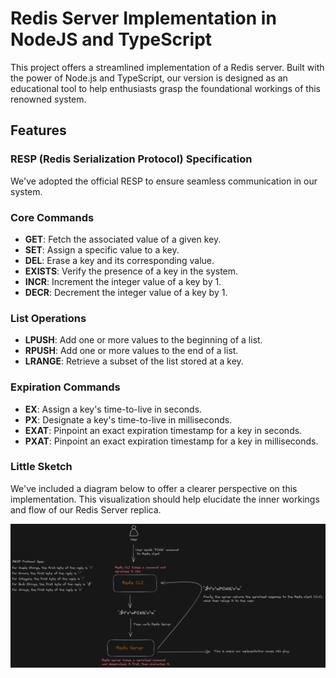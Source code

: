 # Redis Server Implementation in NodeJS and TypeScript

This project offers a streamlined implementation of a Redis server. Built with the power of Node.js and TypeScript, our version is designed as an educational tool to help enthusiasts grasp the foundational workings of this renowned system.

## Features

### RESP (Redis Serialization Protocol) Specification

We've adopted the official RESP to ensure seamless communication in our system.

### Core Commands

- **GET**: Fetch the associated value of a given key.
- **SET**: Assign a specific value to a key.
- **DEL**: Erase a key and its corresponding value.
- **EXISTS**: Verify the presence of a key in the system.
- **INCR**: Increment the integer value of a key by 1.
- **DECR**: Decrement the integer value of a key by 1.

### List Operations

- **LPUSH**: Add one or more values to the beginning of a list.
- **RPUSH**: Add one or more values to the end of a list.
- **LRANGE**: Retrieve a subset of the list stored at a key.

### Expiration Commands

- **EX**: Assign a key's time-to-live in seconds.
- **PX**: Designate a key's time-to-live in milliseconds.
- **EXAT**: Pinpoint an exact expiration timestamp for a key in seconds.
- **PXAT**: Pinpoint an exact expiration timestamp for a key in milliseconds.

### Little Sketch

We've included a diagram below to offer a clearer perspective on this implementation. This visualization should help elucidate the inner workings and flow of our Redis Server replica.

![Redis Flow](./redis-flow.png)
